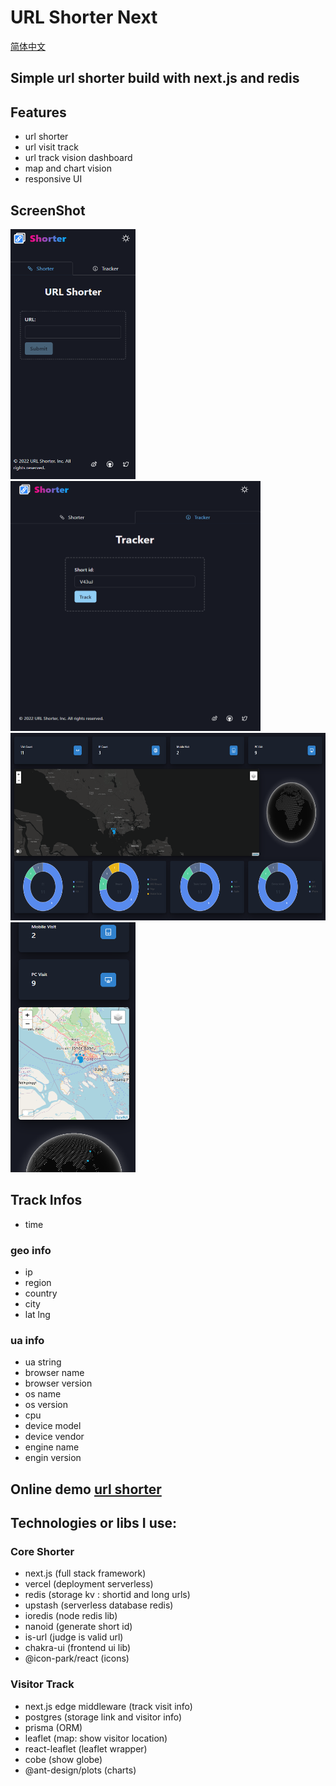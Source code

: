 # URL Shorter Next

[简体中文](README_ZH.md)

## Simple url shorter build with next.js and redis

## Features

- url shorter
- url visit track
- url track vision dashboard
- map and chart vision
- responsive UI

## ScreenShot

<img alt="url shorter mobile" src="docs/images/shorter_mobile.png" height="400" width="200">
<img alt="url tracker" src="docs/images/tracker.png" height="400" width="400">
<img alt="track dashboard" src="docs/images/track_dashboard_dark_map.png" height="300" width="600">
<img alt="track dashboard mobile" src="docs/images/track_dashboard_mobile.png" height="400" width="200">

## Track Infos

- time

### geo info

- ip
- region
- country
- city
- lat lng

### ua info

- ua string
- browser name
- browser version
- os name
- os version
- cpu
- device model
- device vendor
- engine name
- engin version

## Online demo [url shorter](https://zlz.pw/)

## Technologies or libs I use:

### Core Shorter

- next.js (full stack framework)
- vercel (deployment serverless)
- redis (storage kv : shortid and long urls)
- upstash (serverless database redis)
- ioredis (node redis lib)
- nanoid (generate short id)
- is-url (judge is valid url)
- chakra-ui (frontend ui lib)
- @icon-park/react (icons)

### Visitor Track

- next.js edge middleware (track visit info)
- postgres (storage link and visitor info)
- prisma (ORM)
- leaflet (map: show visitor location)
- react-leaflet (leaflet wrapper)
- cobe (show globe)
- @ant-design/plots (charts)


